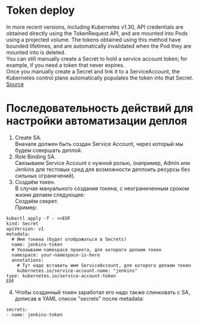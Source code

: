 # Token deploy
In more recent versions, including Kubernetes v1.30, API credentials are obtained directly using the TokenRequest API, and are mounted into Pods using a projected volume. The tokens obtained using this method have bounded lifetimes, and are automatically invalidated when the Pod they are mounted into is deleted.<br>
You can still manually create a Secret to hold a service account token; for example, if you need a token that never expires.<br>
Once you manually create a Secret and link it to a ServiceAccount, the Kubernetes control plane automatically populates the token into that Secret.<br>
[Source](https://kubernetes.io/docs/reference/access-authn-authz/service-accounts-admin/)

# Последовательность действий для настройки автоматизации деплоя
1. Create SA.<br>
Вначале должен быть создан Service Account, через который мы будем совершать деплой.<br>
2. Role Binding SA.<br>
Связываем Service Account с нужной ролью, (например, Admin или Jenkins для тестовых сред для возможности деплоить ресурсы без сильных ограничений).<br>
3. Создаём токен.<br>
В случае мануального создания токена, с неограниченным сроком жизни делаем следующее:<br>
Создаём секрет.<br>
Пример:
```
kubectl apply -f - <<EOF
kind: Secret
apiVersion: v1
metadata:
  # Имя токена (будет отображаться в Secrets)
  name: jenkins-token
  # Указываем namespace проекта, для которого делаем токен
  namespace: your-namespace-is-here
  annotations:
    # Тут надо вставить имя ServiceAccount, для которого делаем токен
    kubernetes.io/service-account.name: "jenkins"
type: kubernetes.io/service-account-token
EOF
```
4. Чтобы созданный токен заработал его надо также слинковать с SA, дописав в YAML список "secrets" после metadata:
```
secrets:
- name: jenkins-token
```
